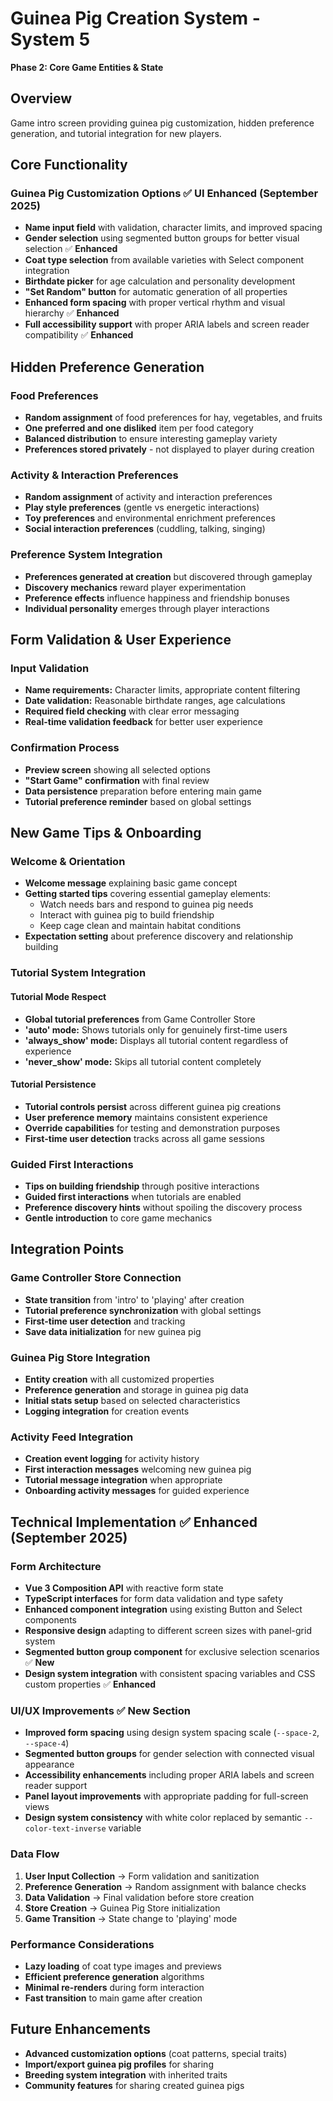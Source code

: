 # Guinea Pig Creation System - System 5

**Phase 2: Core Game Entities & State**

## Overview
Game intro screen providing guinea pig customization, hidden preference generation, and tutorial integration for new players.

## Core Functionality

### Guinea Pig Customization Options ✅ **UI Enhanced** (September 2025)
- **Name input field** with validation, character limits, and improved spacing
- **Gender selection** using segmented button groups for better visual selection ✅ **Enhanced**
- **Coat type selection** from available varieties with Select component integration
- **Birthdate picker** for age calculation and personality development
- **"Set Random" button** for automatic generation of all properties
- **Enhanced form spacing** with proper vertical rhythm and visual hierarchy ✅ **Enhanced**
- **Full accessibility support** with proper ARIA labels and screen reader compatibility ✅ **Enhanced**

## Hidden Preference Generation

### Food Preferences
- **Random assignment** of food preferences for hay, vegetables, and fruits
- **One preferred and one disliked** item per food category
- **Balanced distribution** to ensure interesting gameplay variety
- **Preferences stored privately** - not displayed to player during creation

### Activity & Interaction Preferences
- **Random assignment** of activity and interaction preferences
- **Play style preferences** (gentle vs energetic interactions)
- **Toy preferences** and environmental enrichment preferences
- **Social interaction preferences** (cuddling, talking, singing)

### Preference System Integration
- **Preferences generated at creation** but discovered through gameplay
- **Discovery mechanics** reward player experimentation
- **Preference effects** influence happiness and friendship bonuses
- **Individual personality** emerges through player interactions

## Form Validation & User Experience

### Input Validation
- **Name requirements:** Character limits, appropriate content filtering
- **Date validation:** Reasonable birthdate ranges, age calculations
- **Required field checking** with clear error messaging
- **Real-time validation feedback** for better user experience

### Confirmation Process
- **Preview screen** showing all selected options
- **"Start Game" confirmation** with final review
- **Data persistence** preparation before entering main game
- **Tutorial preference reminder** based on global settings

## New Game Tips & Onboarding

### Welcome & Orientation
- **Welcome message** explaining basic game concept
- **Getting started tips** covering essential gameplay elements:
  - Watch needs bars and respond to guinea pig needs
  - Interact with guinea pig to build friendship
  - Keep cage clean and maintain habitat conditions
- **Expectation setting** about preference discovery and relationship building

### Tutorial System Integration

#### Tutorial Mode Respect
- **Global tutorial preferences** from Game Controller Store
- **'auto' mode:** Shows tutorials only for genuinely first-time users
- **'always_show' mode:** Displays all tutorial content regardless of experience
- **'never_show' mode:** Skips all tutorial content completely

#### Tutorial Persistence
- **Tutorial controls persist** across different guinea pig creations
- **User preference memory** maintains consistent experience
- **Override capabilities** for testing and demonstration purposes
- **First-time user detection** tracks across all game sessions

### Guided First Interactions
- **Tips on building friendship** through positive interactions
- **Guided first interactions** when tutorials are enabled
- **Preference discovery hints** without spoiling the discovery process
- **Gentle introduction** to core game mechanics

## Integration Points

### Game Controller Store Connection
- **State transition** from 'intro' to 'playing' after creation
- **Tutorial preference synchronization** with global settings
- **First-time user detection** and tracking
- **Save data initialization** for new guinea pig

### Guinea Pig Store Integration
- **Entity creation** with all customized properties
- **Preference generation** and storage in guinea pig data
- **Initial stats setup** based on selected characteristics
- **Logging integration** for creation events

### Activity Feed Integration
- **Creation event logging** for activity history
- **First interaction messages** welcoming new guinea pig
- **Tutorial message integration** when appropriate
- **Onboarding activity messages** for guided experience

## Technical Implementation ✅ **Enhanced** (September 2025)

### Form Architecture
- **Vue 3 Composition API** with reactive form state
- **TypeScript interfaces** for form data validation and type safety
- **Enhanced component integration** using existing Button and Select components
- **Responsive design** adapting to different screen sizes with panel-grid system
- **Segmented button group component** for exclusive selection scenarios ✅ **New**
- **Design system integration** with consistent spacing variables and CSS custom properties ✅ **Enhanced**

### UI/UX Improvements ✅ **New Section**
- **Improved form spacing** using design system spacing scale (`--space-2`, `--space-4`)
- **Segmented button groups** for gender selection with connected visual appearance
- **Accessibility enhancements** including proper ARIA labels and screen reader support
- **Panel layout improvements** with appropriate padding for full-screen views
- **Design system consistency** with white color replaced by semantic `--color-text-inverse` variable

### Data Flow
1. **User Input Collection** → Form validation and sanitization
2. **Preference Generation** → Random assignment with balance checks
3. **Data Validation** → Final validation before store creation
4. **Store Creation** → Guinea Pig Store initialization
5. **Game Transition** → State change to 'playing' mode

### Performance Considerations
- **Lazy loading** of coat type images and previews
- **Efficient preference generation** algorithms
- **Minimal re-renders** during form interaction
- **Fast transition** to main game after creation

## Future Enhancements
- **Advanced customization options** (coat patterns, special traits)
- **Import/export guinea pig profiles** for sharing
- **Breeding system integration** with inherited traits
- **Community features** for sharing created guinea pigs
